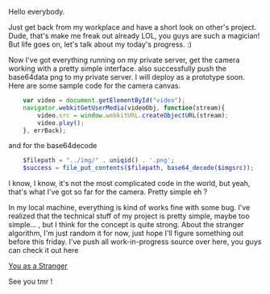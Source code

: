 Hello everybody.

Just get back from my workplace and have a short look on other's project. Dude, that's make me freak out already LOL, you guys are such a magician! But life goes on, let's talk about my today's progress. :) 

Now I've got everything running on my private server, get the camera working with a pretty simple interface. also successfully push the base64data png to my private server. I will deploy as a prototype soon. Here are some sample code for the camera canvas.

```javascript
    var video = document.getElementById("video");
    navigator.webkitGetUserMedia(videoObj, function(stream){
        video.src = window.webkitURL.createObjectURL(stream);
        video.play();
    }, errBack);
```

and for the base64decode

```php
    $filepath = "../img/" . uniqid() . '.png';
    $success = file_put_contents($filepath, base64_decode($imgsrc));
```

I know, I know, it's not the most complicated code in the world, but yeah, that's what I've got so far for the camera. Pretty simple eh ?

In my local machine, everything is kind of works fine with some bug. I've realized that the technical stuff of my project is pretty simple, maybe too simple... , but I think for the concept is quite strong. About the stranger algorithm, I'm just random it for now, just hope I'll figure something out before this friday. I've push all work-in-progress source over here, you guys can check it out here 

[You as a Stranger](https://github.com/pungme/youasastranger)


See you tmr !
